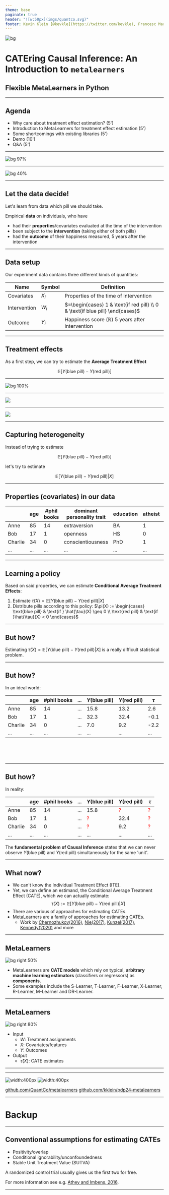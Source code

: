 ```yaml
---
theme: base
paginate: true
header: "![w:50px](imgs/quantco.svg)"
footer: Kevin Klein [@kevkle](https://twitter.com/kevkle), Francesc Martí Escofet [@fmartiescofet](https://twitter.com/fmartiescofet)
---
```


![bg](imgs/monet-library.png)

<!-- _color: "white" -->
<!-- _footer: ''-->
<!-- _header: ''-->

# CATEring Causal Inference: An Introduction to `metalearners`

## Flexible MetaLearners in Python

---

## Agenda

- Why care about treatment effect estimation? (5')
- Introduction to MetaLearners for treatment effect estimation (5')
- Some shortcomings with existing libraries (5')
- Demo (10')
- Q&A (5')

---

<!-- _footer: ''-->
<!-- _header: ''-->

![bg 97%](imgs/monet-morpheus-wide.png)

---

<!--
'The unexamined life is not worth living' - Socrates (~400 BC)
'Ignorance is Bliss' - Thomas Gray (1742) / Publilius Syrus (43 BC)
-->

<!-- _footer: ''-->
<!-- _header: ''-->

![bg 40%](imgs/argument.png)

---

## Let the data decide!

Let's learn from data which pill we should take.

Empirical **data** on individuals, who have

- had their **properties**/covariates evaluated at the time of the intervention
- been subject to the **intervention** (taking either of both pills)
- had the **outcome** of their happiness measured, 5 years after the intervention

---

## Data setup

Our experiment data contains three different kinds of quantities:

| Name         | Symbol | Definition                                                                     |
| ------------ | ------ | ------------------------------------------------------------------------------ |
| Covariates   | $X_i$  | Properties of the time of intervention                                         |
| Intervention | $W_i$  | $=\begin{cases} 1 & \text{if red pill} \\ 0 & \text{if blue pill} \end{cases}$ |
| Outcome      | $Y_i$  | Happiness score ($\mathbb{R}$) 5 years after intervention                      |

---

## Treatment effects

As a first step, we can try to estimate the **Average Treatment Effect**

$$\mathbb{E}[Y(\text{blue pill}) - Y(\text{red pill})]$$

---

<!-- _footer: ''-->
<!-- _header: ''-->

![bg 100%](imgs/monet-snowflake.png)

---

![](imgs/ites_plain.png)

---

![](imgs/ites_classified.png)

---

## Capturing heterogeneity

Instead of trying to estimate

$$\mathbb{E}[Y(\text{blue pill}) - Y(\text{red pill})]$$

let's try to estimate

$$\mathbb{E}[Y(\text{blue pill}) - Y(\text{red pill}) | X]$$

---

## Properties (covariates) in our data

|         | age | #phil books | dominant personality trait | education | atheist | ... |
| ------- | --- | ----------- | -------------------------- | --------- | ------- | --- |
| Anne    | 85  | 14          | extraversion               | BA        | 1       | ... |
| Bob     | 17  | 1           | openness                   | HS        | 0       | ... |
| Charlie | 34  | 0           | conscientiousness          | PhD       | 1       | ... |
| ...     | ... | ...         | ...                        | ...       | ...     | ... |

<!-- Big five personality traits:
Openness, coscientiousness, extraversion, agreeableness, neurotocism
-->

---

## Learning a policy

Based on said properties, we can estimate **Conditional Average Treatment Effects**:

1. Estimate $\hat{\tau}(X) = \mathbb{E}[Y(\text{blue pill}) - Y(\text{red pill}) | X]$
2. Distribute pills according to this policy:
   $\pi(X) := \begin{cases} \text{blue pill} & \text{if } \hat{\tau}(X) \geq 0 \\ \text{red pill} & \text{if }\hat{\tau}(X) < 0 \end{cases}$

---

## But how?

Estimating $\hat{\tau}(X) = \mathbb{E}[Y(\text{blue pill}) - Y(\text{red pill}) | X]$ is a really difficult statistical problem.

<!-- Why is it difficult? -->

---

## But how?

In an ideal world:

|         | age | #phil books | ... | $Y(\text{blue pill)}$ | $Y(\text{red pill})$ | $\tau$ |
| ------- | --- | ----------- | --- | --------------------- | -------------------- | ------ |
| Anne    | 85  | 14          | ... | 15.8                  | 13.2                 | 2.6    |
| Bob     | 17  | 1           | ... | 32.3                  | 32.4                 | -0.1   |
| Charlie | 34  | 0           | ... | 7.0                   | 9.2                  | -2.2   |
| ...     | ... | ...         | ... | ...                   | ...                  | ...    |

<p style="visibility:hidden"> The <strong>fundamental problem of Causal Inference</strong> states that we can never observe $Y(\text{blue pill})$ and $Y(\text{red pill})$ simultaneously for the same 'unit'. <p>

<!-- This would be just another regression problem -->

---

## But how?

In reality:

|         | age | #phil books | ... | $Y(\text{blue pill)}$             | $Y(\text{red pill})$              | $\tau$                            |
| ------- | --- | ----------- | --- | --------------------------------- | --------------------------------- | --------------------------------- |
| Anne    | 85  | 14          | ... | 15.8                              | <span style="color:red;">?</span> | <span style="color:red;">?</span> |
| Bob     | 17  | 1           | ... | <span style="color:red;">?</span> | 32.4                              | <span style="color:red;">?</span> |
| Charlie | 34  | 0           | ... | <span style="color:red;">?</span> | 9.2                               | <span style="color:red;">?</span> |
| ...     | ... | ...         | ... | ...                               | ...                               | ...                               |

The **fundamental problem of Causal Inference** states that we can never observe $Y(\text{blue pill})$ and $Y(\text{red pill})$ simultaneously for the same 'unit'.

<!-- This is not an off-the-shelf prediction problem -->

---

## What now?

- We can't know the Individual Treatment Effect (ITE).
- Yet, we can define an estimand, the Conditional Average Treatment Effect
  (CATE), which we can actually estimate:
  $$\tau(X) := \mathbb{E}[Y(\text{blue pill}) - Y(\text{red pill})|X]$$
- There are various of approaches for estimating CATEs.
- MetaLearners are a family of approaches for estimating CATEs.
  - Work by [Chernozhukov(2016)](https://arxiv.org/abs/1608.00060), [Nie(2017)](https://arxiv.org/pdf/1712.04912), [Kunzel(2017)](https://arxiv.org/pdf/1706.03461), [Kennedy(2020)](https://arxiv.org/pdf/2004.14497) and more

---

## MetaLearners

![bg right 50%](imgs/metalearner2.drawio.svg)

- MetaLearners are **CATE models** which rely on typical, **arbitrary machine learning estimators** (classifiers or regressors) as **components**.
- Some examples include the S-Learner, T-Learner, F-Learner, X-Learner, R-Learner, M-Learner and DR-Learner.

---

## MetaLearners

![bg right 80%](imgs/metalearner.drawio.svg)

- Input
  - $W$: Treatment assignments
  - $X$: Covariates/features
  - $Y$: Outcomes
- Output
  - $\hat{\tau}(X)$: CATE estimates

---

---

![width:400px](imgs/qr-metalearners.svg) ![width:400px](imgs/qr-presentation.svg)

[github.com/QuantCo/metalearners](https://github.com/QuantCo/metalearners)
[github.com/kklein/pdp24-metalearners](https://github.com/kklein/pdp24-metalearners)

---

# Backup

---

## Conventional assumptions for estimating CATEs

- Positivity/overlap
- Conditional ignorability/unconfoundedness
- Stable Unit Treatment Value (SUTVA)

A randomized control trial usually gives us the first two for free.

For more information see e.g. [Athey and Imbens, 2016](https://arxiv.org/pdf/1607.00698.pdf).

---
